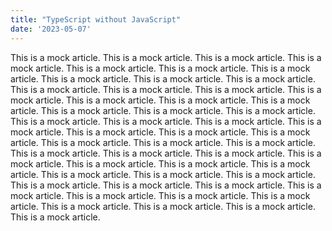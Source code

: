 ```yaml
---
title: "TypeScript without JavaScript"
date: '2023-05-07'
---
```

This is a mock article.
This is a mock article.
This is a mock article.
This is a mock article.
This is a mock article.
This is a mock article.
This is a mock article.
This is a mock article.
This is a mock article.
This is a mock article.
This is a mock article.
This is a mock article.
This is a mock article.
This is a mock article.
This is a mock article.
This is a mock article.
This is a mock article.
This is a mock article.
This is a mock article.
This is a mock article.
This is a mock article.
This is a mock article.
This is a mock article.
This is a mock article.
This is a mock article.
This is a mock article.
This is a mock article.
This is a mock article.
This is a mock article.
This is a mock article.
This is a mock article.
This is a mock article.
This is a mock article.
This is a mock article.
This is a mock article.
This is a mock article.
This is a mock article.
This is a mock article.
This is a mock article.
This is a mock article.
This is a mock article.
This is a mock article.
This is a mock article.
This is a mock article.
This is a mock article.
This is a mock article.
This is a mock article.
This is a mock article.
This is a mock article.
This is a mock article.
This is a mock article.